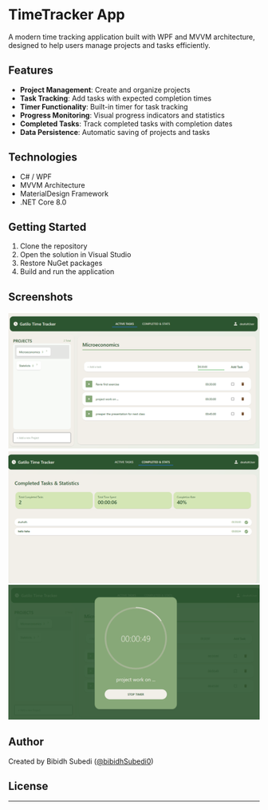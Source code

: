 # TimeTracker App

A modern time tracking application built with WPF and MVVM architecture, designed to help users manage projects and tasks efficiently.

## Features

- **Project Management**: Create and organize projects
- **Task Tracking**: Add tasks with expected completion times
- **Timer Functionality**: Built-in timer for task tracking
- **Progress Monitoring**: Visual progress indicators and statistics
- **Completed Tasks**: Track completed tasks with completion dates
- **Data Persistence**: Automatic saving of projects and tasks

## Technologies

- C# / WPF
- MVVM Architecture
- MaterialDesign Framework
- .NET Core 8.0

## Getting Started

1. Clone the repository
2. Open the solution in Visual Studio
3. Restore NuGet packages
4. Build and run the application

## Screenshots

![alt text](image.png)
![alt text](image-1.png)
![alt text](image-2.png)
## Author

Created by Bibidh Subedi ([@bibidhSubedi0](https://github.com/bibidhSubedi0))

## License

---